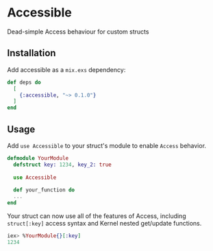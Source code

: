# Accessible

Dead-simple Access behaviour for custom structs

## Installation

Add accessible as a `mix.exs` dependency:

```elixir
def deps do
  [
    {:accessible, "~> 0.1.0"}
  ]
end
```

## Usage

Add `use Accessible` to your struct's module to enable `Access` behavior.

```elixir
defmodule YourModule
  defstruct key: 1234, key_2: true
  
  use Accessible
  
  def your_function do
  ...
end
```

Your struct can now use all of the features of Access, including `struct[:key]` access syntax and Kernel nested get/update functions.

```elixir
iex> %YourModule{}[:key]
1234
```

